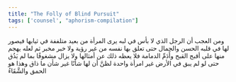 ```yaml
---
title: "The Folly of Blind Pursuit"
tags: ['counsel', "aphorism-compilation"]
---
```


 ومن العجب أن الرجل الذي لا بأس في لبه يرى المرأة من بعيد متلففة في ثيابها فيصور لها في قلبه الحسن والجمال حتى تعلق بها نفسه من غير رؤية ولا خبر مخبر ثم لعله يهجم منها على أقبح القبح وأَدَمِّ الدمامة فلا يعظه ذلك عن أمثالها ولا يزال مشغوفًا بما لم يَذُق حتى لو لم يبق في الأرض غير امرأة واحدة لظنَّ أن لها شأنًا غير شأن ما ذاق وهذا هو الحمق والشَّقَاءُ
